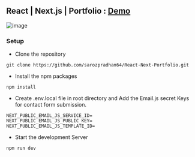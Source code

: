## React | Next.js | Portfolio : [Demo](https://sarojpradhan.com.np)
![image](https://github.com/user-attachments/assets/db718e4a-71bc-4c80-8127-5fdb803fadee)


### Setup

- Clone the repository

``` 
git clone https://github.com/sarozpradhan64/React-Next-Portfolio.git
```

- Install the npm packages
``` 
npm install
```

- Create .env.local file in root directory and Add the Email.js secret Keys for contact form submission.

``` 
NEXT_PUBLIC_EMAIL_JS_SERVICE_ID=
NEXT_PUBLIC_EMAIL_JS_PUBLIC_KEY=
NEXT_PUBLIC_EMAIL_JS_TEMPLATE_ID=
```

- Start the development Server
``` 
npm run dev
```
